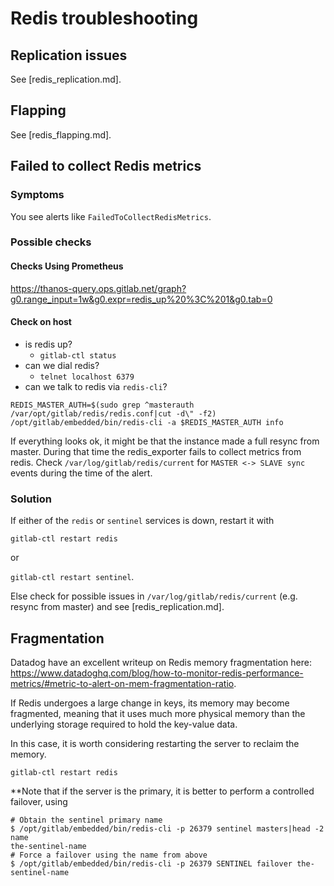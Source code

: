 # Redis troubleshooting

## Replication issues

See [redis_replication.md].

## Flapping

See [redis_flapping.md].


## Failed to collect Redis metrics

### Symptoms

You see alerts like `FailedToCollectRedisMetrics`.

### Possible checks

#### Checks Using Prometheus

https://thanos-query.ops.gitlab.net/graph?g0.range_input=1w&g0.expr=redis_up%20%3C%201&g0.tab=0

#### Check on host

* is redis up?
  * `gitlab-ctl status`
* can we dial redis?
  * `telnet localhost 6379`
* can we talk to redis via `redis-cli`?

```
REDIS_MASTER_AUTH=$(sudo grep ^masterauth /var/opt/gitlab/redis/redis.conf|cut -d\" -f2)
/opt/gitlab/embedded/bin/redis-cli -a $REDIS_MASTER_AUTH info
```

If everything looks ok, it might be that the instance made a full resync from
master. During that time the redis_exporter fails to collect metrics from
redis. Check `/var/log/gitlab/redis/current` for `MASTER <-> SLAVE sync`
events during the time of the alert.

### Solution

If either of the `redis` or `sentinel` services is down, restart it with

`gitlab-ctl restart redis`

or

`gitlab-ctl restart sentinel`.

Else check for possible issues in `/var/log/gitlab/redis/current` (e.g. resync
from master) and see [redis_replication.md].

## Fragmentation

Datadog have an excellent writeup on Redis memory fragmentation here: https://www.datadoghq.com/blog/how-to-monitor-redis-performance-metrics/#metric-to-alert-on-mem-fragmentation-ratio.

If Redis undergoes a large change in keys, its memory may become fragmented, meaning that it uses
much more physical memory than the underlying storage required to hold the key-value data.

In this case, it is worth considering restarting the server to reclaim the memory.

```
gitlab-ctl restart redis
```

**Note that if the server is the primary, it is better to perform a controlled failover, using

```shell
# Obtain the sentinel primary name
$ /opt/gitlab/embedded/bin/redis-cli -p 26379 sentinel masters|head -2
name
the-sentinel-name
# Force a failover using the name from above
$ /opt/gitlab/embedded/bin/redis-cli -p 26379 SENTINEL failover the-sentinel-name
```
